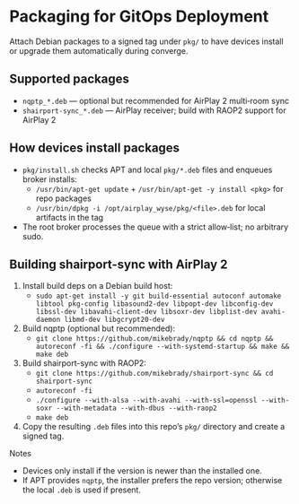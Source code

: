 # Packaging for GitOps Deployment

Attach Debian packages to a signed tag under `pkg/` to have devices install or upgrade them automatically during converge.

## Supported packages
- `nqptp_*.deb` — optional but recommended for AirPlay 2 multi‑room sync
- `shairport-sync_*.deb` — AirPlay receiver; build with RAOP2 support for AirPlay 2

## How devices install packages
- `pkg/install.sh` checks APT and local `pkg/*.deb` files and enqueues broker installs:
  - `/usr/bin/apt-get update` + `/usr/bin/apt-get -y install <pkg>` for repo packages
  - `/usr/bin/dpkg -i /opt/airplay_wyse/pkg/<file>.deb` for local artifacts in the tag
- The root broker processes the queue with a strict allow‑list; no arbitrary sudo.

## Building shairport-sync with AirPlay 2
1. Install build deps on a Debian build host:
   - `sudo apt-get install -y git build-essential autoconf automake libtool pkg-config libasound2-dev libpopt-dev libconfig-dev libssl-dev libavahi-client-dev libsoxr-dev libplist-dev avahi-daemon libmd-dev libgcrypt20-dev`
2. Build nqptp (optional but recommended):
   - `git clone https://github.com/mikebrady/nqptp && cd nqptp && autoreconf -fi && ./configure --with-systemd-startup && make && make deb`
3. Build shairport-sync with RAOP2:
   - `git clone https://github.com/mikebrady/shairport-sync && cd shairport-sync`
   - `autoreconf -fi`
   - `./configure --with-alsa --with-avahi --with-ssl=openssl --with-soxr --with-metadata --with-dbus --with-raop2`
   - `make deb`
4. Copy the resulting `.deb` files into this repo’s `pkg/` directory and create a signed tag.

Notes
- Devices only install if the version is newer than the installed one.
- If APT provides `nqptp`, the installer prefers the repo version; otherwise the local `.deb` is used if present.
